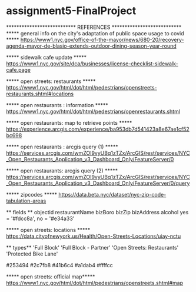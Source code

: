 # assignment5-FinalProject
 

*************************** REFERENCES *************************** 
***** general info on the city's adaptation of public space usage to covid *****
 https://www1.nyc.gov/office-of-the-mayor/news/680-20/recovery-agenda-mayor-de-blasio-extends-outdoor-dining-season-year-round

***** sidewalk cafe update *****
https://www1.nyc.gov/site/dca/businesses/license-checklist-sidewalk-cafe.page

***** open streets: restaurants *****
 https://www1.nyc.gov/html/dot/html/pedestrians/openstreets-restaurants.shtml#locations

***** open restaurants : information  *****
https://www1.nyc.gov/html/dot/html/pedestrians/openrestaurants.shtml

*****  open restaurants: map to retrieve points  ***** 
https://experience.arcgis.com/experience/ba953db7d541423a8e67ae1cf52bc698

***** open restaurants : arcgis query (1) *****
https://services.arcgis.com/wmZOI9vyUBq1zTZx/ArcGIS/rest/services/NYC_Open_Restaurants_Application_v3_Dashboard_Only/FeatureServer/0

*****  open restaurants: arcgis query (2)  ***** https://services.arcgis.com/wmZOI9vyUBq1zTZx/ArcGIS/rest/services/NYC_Open_Restaurants_Application_v3_Dashboard_Only/FeatureServer/0/query

***** zipcodes *****
https://data.beta.nyc/dataset/nyc-zip-code-tabulation-areas

** fields **
objectid
restaurantName
bizBoro
bizZip
bizAddress
alcohol yes = '#fdcc8a', no = '#e34a33'

***** open streets: locations *****
https://data.cityofnewyork.us/Health/Open-Streets-Locations/uiay-nctu

** types**
'Full Block' 
'Full Block - Partner' 
'Open Streets: Restaurants' 
'Protected Bike Lane' 

#253494
#2c7fb8
#41b6c4
#a1dab4
#ffffcc

***** open streets: official map*****
https://www1.nyc.gov/html/dot/html/pedestrians/openstreets.shtml#map

